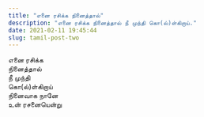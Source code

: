 ```yaml
---
title: "எனை ரசிக்க நினைத்தால்"
description: "எனை ரசிக்க நினைத்தால் நீ முந்தி கொ(ல்)ள்கிறாய்."
date: 2021-02-11 19:45:44
slug: tamil-post-two
---
```


எனை ரசிக்க  
நினைத்தால்  
நீ முந்தி  
கொ(ல்)ள்கிறாய்  
நினைவாக நானே  
உன் ரசனையென்று  
